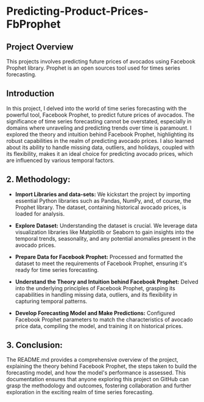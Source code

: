 # Predicting-Product-Prices-FbProphet
## Project Overview
This projects involves predicting future prices of avocados using Facebook Prophet library. Prophet is an open sources tool used for times series forecasting.
## Introduction

In this project, I delved into the world of time series forecasting with the powerful tool, Facebook Prophet, to predict future prices of avocados. The significance of time series forecasting cannot be overstated, especially in domains where unraveling and predicting trends over time is paramount. I explored the theory and intuition behind Facebook Prophet, highlighting its robust capabilities in the realm of predicting avocado prices. I also learned about its ability to handle missing data, outliers, and holidays, coupled with its flexibility, makes it an ideal choice for predicting avocado prices, which are influenced by various temporal factors.


## 2. Methodology:
   - **Import Libraries and data-sets:**
     We kickstart the project by importing essential Python libraries such as Pandas, NumPy, and, of course, the Prophet library. The dataset, containing historical avocado prices, is loaded for analysis.

   - **Explore Dataset:**
     Understanding the dataset is crucial. We leverage data visualization libraries like Matplotlib or Seaborn to gain insights into the temporal trends, seasonality, and any potential anomalies present in the avocado prices.

   - **Prepare Data for Facebook Prophet:**
     Processed and formatted the dataset to meet the requirements of Facebook Prophet, ensuring it's ready for time series forecasting.

   - **Understand the Theory and Intuition behind Facebook Prophet:**
    Delved into the underlying principles of Facebook Prophet, grasping its capabilities in handling missing data, outliers, and its flexibility in capturing temporal patterns.

   - **Develop Forecasting Model and Make Predictions:**
     Configured Facebook Prophet parameters to match the characteristics of avocado price data, compiling the model, and training it on historical prices.

## 3. Conclusion:
   The README.md provides a comprehensive overview of the project, explaining the theory behind Facebook Prophet, the steps taken to build the forecasting model, and how the model's performance is assessed. This documentation ensures that anyone exploring this project on GitHub can grasp the methodology and outcomes, fostering collaboration and further exploration in the exciting realm of time series forecasting.
